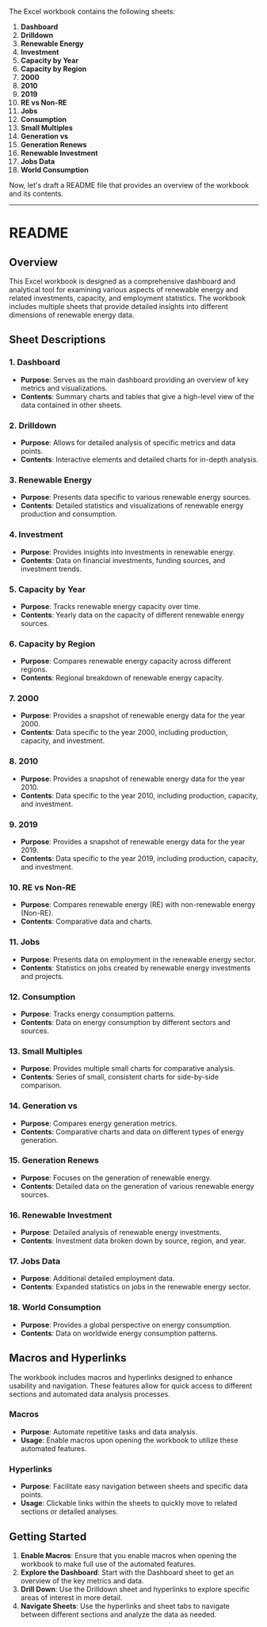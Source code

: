 The Excel workbook contains the following sheets:

1. **Dashboard**
2. **Drilldown**
3. **Renewable Energy**
4. **Investment**
5. **Capacity by Year**
6. **Capacity by Region**
7. **2000**
8. **2010**
9. **2019**
10. **RE vs Non-RE**
11. **Jobs**
12. **Consumption**
13. **Small Multiples**
14. **Generation vs**
15. **Generation Renews**
16. **Renewable Investment**
17. **Jobs Data**
18. **World Consumption**

Now, let's draft a README file that provides an overview of the workbook and its contents.

---

# README

## Overview

This Excel workbook is designed as a comprehensive dashboard and analytical tool for examining various aspects of renewable energy and related investments, capacity, and employment statistics. The workbook includes multiple sheets that provide detailed insights into different dimensions of renewable energy data.

## Sheet Descriptions

### 1. Dashboard
- **Purpose**: Serves as the main dashboard providing an overview of key metrics and visualizations.
- **Contents**: Summary charts and tables that give a high-level view of the data contained in other sheets.

### 2. Drilldown
- **Purpose**: Allows for detailed analysis of specific metrics and data points.
- **Contents**: Interactive elements and detailed charts for in-depth analysis.

### 3. Renewable Energy
- **Purpose**: Presents data specific to various renewable energy sources.
- **Contents**: Detailed statistics and visualizations of renewable energy production and consumption.

### 4. Investment
- **Purpose**: Provides insights into investments in renewable energy.
- **Contents**: Data on financial investments, funding sources, and investment trends.

### 5. Capacity by Year
- **Purpose**: Tracks renewable energy capacity over time.
- **Contents**: Yearly data on the capacity of different renewable energy sources.

### 6. Capacity by Region
- **Purpose**: Compares renewable energy capacity across different regions.
- **Contents**: Regional breakdown of renewable energy capacity.

### 7. 2000
- **Purpose**: Provides a snapshot of renewable energy data for the year 2000.
- **Contents**: Data specific to the year 2000, including production, capacity, and investment.

### 8. 2010
- **Purpose**: Provides a snapshot of renewable energy data for the year 2010.
- **Contents**: Data specific to the year 2010, including production, capacity, and investment.

### 9. 2019
- **Purpose**: Provides a snapshot of renewable energy data for the year 2019.
- **Contents**: Data specific to the year 2019, including production, capacity, and investment.

### 10. RE vs Non-RE
- **Purpose**: Compares renewable energy (RE) with non-renewable energy (Non-RE).
- **Contents**: Comparative data and charts.

### 11. Jobs
- **Purpose**: Presents data on employment in the renewable energy sector.
- **Contents**: Statistics on jobs created by renewable energy investments and projects.

### 12. Consumption
- **Purpose**: Tracks energy consumption patterns.
- **Contents**: Data on energy consumption by different sectors and sources.

### 13. Small Multiples
- **Purpose**: Provides multiple small charts for comparative analysis.
- **Contents**: Series of small, consistent charts for side-by-side comparison.

### 14. Generation vs
- **Purpose**: Compares energy generation metrics.
- **Contents**: Comparative charts and data on different types of energy generation.

### 15. Generation Renews
- **Purpose**: Focuses on the generation of renewable energy.
- **Contents**: Detailed data on the generation of various renewable energy sources.

### 16. Renewable Investment
- **Purpose**: Detailed analysis of renewable energy investments.
- **Contents**: Investment data broken down by source, region, and year.

### 17. Jobs Data
- **Purpose**: Additional detailed employment data.
- **Contents**: Expanded statistics on jobs in the renewable energy sector.

### 18. World Consumption
- **Purpose**: Provides a global perspective on energy consumption.
- **Contents**: Data on worldwide energy consumption patterns.

## Macros and Hyperlinks

The workbook includes macros and hyperlinks designed to enhance usability and navigation. These features allow for quick access to different sections and automated data analysis processes.

### Macros
- **Purpose**: Automate repetitive tasks and data analysis.
- **Usage**: Enable macros upon opening the workbook to utilize these automated features.

### Hyperlinks
- **Purpose**: Facilitate easy navigation between sheets and specific data points.
- **Usage**: Clickable links within the sheets to quickly move to related sections or detailed analyses.

## Getting Started

1. **Enable Macros**: Ensure that you enable macros when opening the workbook to make full use of the automated features.
2. **Explore the Dashboard**: Start with the Dashboard sheet to get an overview of the key metrics and data.
3. **Drill Down**: Use the Drilldown sheet and hyperlinks to explore specific areas of interest in more detail.
4. **Navigate Sheets**: Use the hyperlinks and sheet tabs to navigate between different sections and analyze the data as needed.
